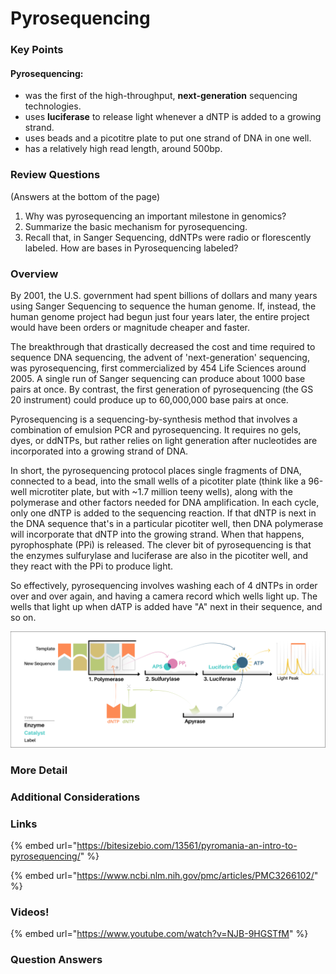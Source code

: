 # Pyrosequencing

### Key Points

#### Pyrosequencing:

* was the first of the high-throughput, **next-generation** sequencing technologies.
* uses **luciferase** to release light whenever a dNTP is added to a growing strand.
* uses beads and a picotitre plate to put one strand of DNA in one well.
* has a relatively high read length, around 500bp. 

### Review Questions

\(Answers at the bottom of the page\)

1. Why was pyrosequencing an important milestone in genomics?
2. Summarize the basic mechanism for pyrosequencing.
3. Recall that, in Sanger Sequencing, ddNTPs were radio or florescently labeled. How are bases in Pyrosequencing labeled? 

### **Overview**

By 2001, the U.S. government had spent billions of dollars and many years using Sanger Sequencing to sequence the human genome. If, instead, the human genome project had begun just four years later,  the entire project would have been orders or magnitude cheaper and faster. 

The breakthrough that drastically decreased the cost and time required to sequence DNA sequencing, the advent of 'next-generation' sequencing, was pyrosequencing, first commercialized by 454 Life Sciences around 2005. A single run of Sanger sequencing can produce about 1000 base pairs at once. By contrast, the first generation of pyrosequencing \(the GS 20 instrument\) could produce up to 60,000,000 base pairs at once. 

Pyrosequencing is a sequencing-by-synthesis method that involves a combination of emulsion PCR and pyrosequencing. It requires no gels, dyes, or ddNTPs, but rather relies on light generation after nucleotides are incorporated into a growing strand of DNA.

In short, the pyrosequencing protocol places single fragments of DNA, connected to a bead, into the small wells of a picotiter plate \(think like a 96-well microtiter plate, but with ~1.7 million teeny wells\), along with the polymerase and other factors needed for DNA amplification. In each cycle, only one dNTP is added to the sequencing reaction. If that dNTP is next in the DNA sequence that's in a particular picotiter well, then DNA polymerase will incorporate that dNTP into the growing strand. When that happens, pyrophosphate \(PPi\) is released. The clever bit of pyrosequencing is that the enzymes sulfurylase and luciferase are also in the picotiter well, and they react with the PPi to produce light. 

So effectively, pyrosequencing involves washing each of 4 dNTPs in order over and over again, and having a camera record which wells light up. The wells that light up when dATP is added have "A" next in their sequence, and so on.  

![](../../.gitbook/assets/image%20%282%29.png)

### **More Detail**



### **Additional Considerations**

### Links

{% embed url="https://bitesizebio.com/13561/pyromania-an-intro-to-pyrosequencing/" %}

{% embed url="https://www.ncbi.nlm.nih.gov/pmc/articles/PMC3266102/" %}

### Videos!

{% embed url="https://www.youtube.com/watch?v=NJB-9HGSTfM" %}



### Question Answers


